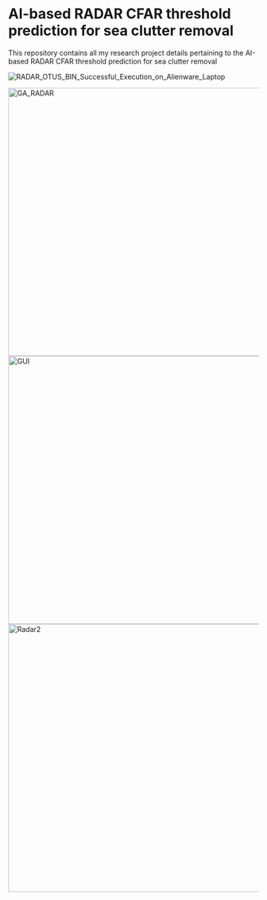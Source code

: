 # AI-based RADAR CFAR threshold prediction for sea clutter removal

This repository contains all my research project details pertaining to the AI-based RADAR CFAR threshold prediction for sea clutter removal

![RADAR_OTUS_BIN_Successful_Execution_on_Alienware_Laptop](https://github.com/VijayKakani414/AI-based-RADAR-CFAR-threshold-prediction-for-sea-clutter-removal/assets/25151205/4953998a-ba66-43d3-9eb5-e6e70b21830e)

<img width="539" alt="GA_RADAR" src="https://github.com/VijayKakani414/AI-based-RADAR-CFAR-threshold-prediction-for-sea-clutter-removal/assets/25151205/f0d4a573-a257-49fd-aae0-522cdb97b014">

<img width="539" alt="GUI" src="https://github.com/VijayKakani414/AI-based-RADAR-CFAR-threshold-prediction-for-sea-clutter-removal/assets/25151205/0e7386ce-9a90-4084-8d54-810592076290">

<img width="539" alt="Radar2" src="https://github.com/VijayKakani414/AI-based-RADAR-CFAR-threshold-prediction-for-sea-clutter-removal/assets/25151205/5092983f-3470-4750-9928-7ff0c08cea35">

